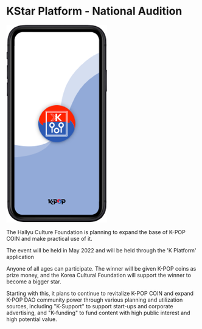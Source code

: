 # KStar Platform - National Audition

![](<../../../../../.gitbook/assets/image (12).png>)

&#x20;The Hallyu Culture Foundation is planning to expand the base of K-POP COIN and make practical use of it.

&#x20;The event will be held in May 2022 and will be held through the 'K Platform' application

&#x20;Anyone of all ages can participate. The winner will be given K-POP coins as prize money, and the Korea Cultural Foundation will support the winner to become a bigger star.

&#x20;Starting with this, it plans to continue to revitalize K-POP COIN and expand K-POP DAO community power through various planning and utilization sources, including "K-Support" to support start-ups and corporate advertising, and "K-funding" to fund content with high public interest and high potential value.
